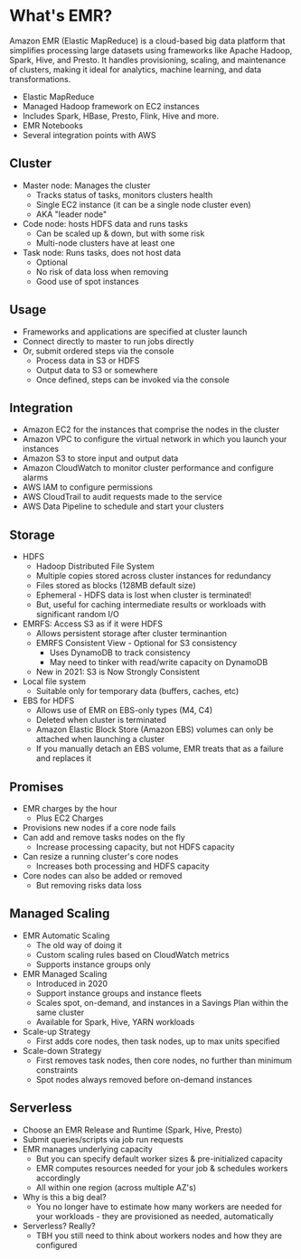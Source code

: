 # What's EMR?

Amazon EMR (Elastic MapReduce) is a cloud-based big data platform that simplifies processing large datasets using frameworks like Apache Hadoop, Spark, Hive, and Presto. It handles provisioning, scaling, and maintenance of clusters, making it ideal for analytics, machine learning, and data transformations.

- Elastic MapReduce
- Managed Hadoop framework on EC2 instances
- Includes Spark, HBase, Presto, Flink, Hive and more.
- EMR Notebooks
- Several integration points with AWS

## Cluster

- Master node: Manages the cluster
  - Tracks status of tasks, monitors clusters health
  - Single EC2 instance (it can be a single node cluster even)
  - AKA "leader node"
- Code node: hosts HDFS data and runs tasks
  - Can be scaled up & down, but with some risk
  - Multi-node clusters have at least one
- Task node: Runs tasks, does not host data
  - Optional
  - No risk of data loss when removing
  - Good use of spot instances

## Usage

- Frameworks and applications are specified at cluster launch
- Connect directly to master to run jobs directly
- Or, submit ordered steps via the console
  - Process data in S3 or HDFS
  - Output data to S3 or somewhere
  - Once defined, steps can be invoked via the console

## Integration

- Amazon EC2 for the instances that comprise the nodes in the cluster
- Amazon VPC to configure the virtual network in which you launch your instances
- Amazon S3 to store input and output data
- Amazon CloudWatch to monitor cluster performance and configure alarms
- AWS IAM to configure permissions
- AWS CloudTrail to audit requests made to the service
- AWS Data Pipeline to schedule and start your clusters

## Storage

- HDFS
  - Hadoop Distributed File System
  - Multiple copies stored across cluster instances for redundancy
  - Files stored as blocks (128MB default size)
  - Ephemeral - HDFS data is lost when cluster is terminated!
  - But, useful for caching intermediate results or workloads with significant random I/O
- EMRFS: Access S3 as if it were HDFS
  - Allows persistent storage after cluster terminantion
  - EMRFS Consistent View - Optional for S3 consistency
    - Uses DynamoDB to track consistency
    - May need to tinker with read/write capacity on DynamoDB
  - New in 2021: S3 is Now Strongly Consistent
- Local file system
  - Suitable only for temporary data (buffers, caches, etc)
- EBS for HDFS
  - Allows use of EMR on EBS-only types (M4, C4)
  - Deleted when cluster is terminated
  - Amazon Elastic Block Store (Amazon EBS) volumes can only be attached when launching a cluster
  - If you manually detach an EBS volume, EMR treats that as a failure and replaces it

## Promises

- EMR charges by the hour
  - Plus EC2 Charges
- Provisions new nodes if a core node fails
- Can add and remove tasks nodes on the fly
  - Increase processing capacity, but not HDFS capacity
- Can resize a running cluster's core nodes
  - Increases both processing and HDFS capacity
- Core nodes can also be added or removed
  - But removing risks data loss

## Managed Scaling

- EMR Automatic Scaling
  - The old way of doing it
  - Custom scaling rules based on CloudWatch metrics
  - Supports instance groups only
- EMR Managed Scaling
  - Introduced in 2020
  - Support instance groups and instance fleets
  - Scales spot, on-demand, and instances in a Savings Plan within the same cluster
  - Available for Spark, Hive, YARN workloads
- Scale-up Strategy
  - First adds core nodes, then task nodes, up to max units specified
- Scale-down Strategy
  - First removes task nodes, then core nodes, no further than minimum constraints
  - Spot nodes always removed before on-demand instances

## Serverless

- Choose an EMR Release and Runtime (Spark, Hive, Presto)
- Submit queries/scripts via job run requests
- EMR manages underlying capacity
  - But you can specify default worker sizes & pre-initialized capacity
  - EMR computes resources needed for your job & schedules workers accordingly
  - All within one region (across multiple AZ's)
- Why is this a big deal?
  - You no longer have to estimate how many workers are needed for your workloads - they are provisioned as needed, automatically
- Serverless? Really?
  - TBH you still need to think about workers nodes and how they are configured
